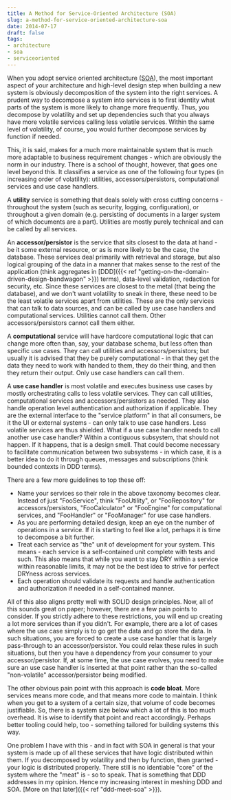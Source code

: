 ```yaml
---
title: A Method for Service-Oriented Architecture (SOA)
slug: a-method-for-service-oriented-architecture-soa
date: 2014-07-17
draft: false
tags:
- architecture
- soa
- serviceoriented
---
```

When you adopt service oriented architecture ([SOA](https://en.wikipedia.org/wiki/Service-oriented_architecture)), the most important aspect of your architecture and high-level design step when building a new system is obviously decomposition of the system into the right services. A prudent way to decompose a system into services is to first identity what parts of the system is more likely to change more frequently. Thus, you decompose by volatility and set up dependencies such that you always have more volatile services calling less volatile services. Within the same level of volatility, of course, you would further decompose services by function if needed.

This, it is said, makes for a much more maintainable system that is much more adaptable to business requirement changes - which are obviously the norm in our industry. There is a school of thought, however, that goes one level beyond this. It classifies a service as one of the following four types (in increasing order of volatility): utilities, accessors/persistors, computational services and use case handlers.

A **utility** service is something that deals solely with cross cutting concerns - throughout the system (such as security, logging, configuration), or throughout a given domain (e.g. persisting of documents in a larger system of which documents are a part). Utilities are mostly purely technical and can be called by all services.

An **accessor/persistor** is the service that sits closest to the data at hand - be it some external resource, or as is more likely to be the case, the database. These services deal primarily with retrieval and storage, but also logical grouping of the data in a manner that makes sense to the rest of the application (think aggregates in [DDD]({{< ref "getting-on-the-domain-driven-design-bandwagon" >}}) terms), data-level validation, redaction for security, etc. Since these services are closest to the metal (that being the database), and we don't want volatility to sneak in there, these need to be the least volatile services apart from utilities. These are the only services that can talk to data sources, and can be called by use case handlers and computational services. Utilities cannot call them. Other accessors/persistors cannot call them either.

A **computational** service will have hardcore computational logic that can change more often than, say, your database schema, but less often than specific use cases. They can call utilities and accessors/persistors; but usually it is advised that they be purely computational - in that they get the data they need to work with handed to them, they do their thing, and then they return their output. Only use case handlers can call them.

A **use case handler** is most volatile and executes business use cases by mostly orchestrating calls to less volatile services. They can call utilities, computational services and accessors/persistors as needed. They also handle operation level authentication and authorization if applicable. They are the external interface to the "service platform" in that all consumers, be it the UI or external systems - can only talk to use case handlers. Less volatile services are thus shielded. What if a use case handler needs to call another use case handler? Within a contiguous subsystem, that should not happen. If it happens, that is a design smell. That could become necessary to facilitate communication between two subsystems - in which case, it is a better idea to do it through queues, messages and subscriptions (think bounded contexts in DDD terms).

There are a few more guidelines to top these off:

*   Name your services so their role in the above taxonomy becomes clear. Instead of just "FooService", think "FooUtility", or "FooRepository" for accessors/persistors, "FooCalculator" or "FooEngine" for computational services, and "FooHandler" or "FooManager" for use case handlers.
*   As you are performing detailed design, keep an eye on the number of operations in a service. If it is starting to feel like a lot, perhaps it is time to decompose a bit further.
*   Treat each service as "the" unit of development for your system. This means - each service is a self-contained unit complete with tests and such. This also means that while you want to stay DRY within a service within reasonable limits, it may not be the best idea to strive for perfect DRYness across services.
*   Each operation should validate its requests and handle authentication and authorization if needed in a self-contained manner.

All of this also aligns pretty well with SOLID design principles. Now, all of this sounds great on paper; however, there are a few pain points to consider. If you strictly adhere to these restrictions, you will end up creating a lot more services than if you didn't. For example, there are a lot of cases where the use case simply is to go get the data and go store the data. In such situations, you are forced to create a use case handler that is largely pass-through to an accessor/persistor. You could relax these rules in such situations, but then you have a dependency from your consumer to your accessor/persistor. If, at some time, the use case evolves, you need to make sure an use case handler is inserted at that point rather than the so-called "non-volatile" accessor/persistor being modified.

The other obvious pain point with this approach is **code bloat**. More services means more code, and that means more code to maintain. I think when you get to a system of a certain size, that volume of code becomes justifiable. So, there is a system size below which a lot of this is too much overhead. It is wise to identify that point and react accordingly. Perhaps better tooling could help, too - something tailored for building systems this way.

One problem I have with this - and in fact with SOA in general is that your system is made up of all these services that have logic distributed within them. If you decomposed by volatility and then by function, then granted - your logic is distributed properly. There still is no identiable "core" of the system where the "meat" is - so to speak. That is something that DDD addresses in my opinion. Hence my increasing interest in meshing DDD and SOA. [More on that later]({{< ref "ddd-meet-soa" >}}).